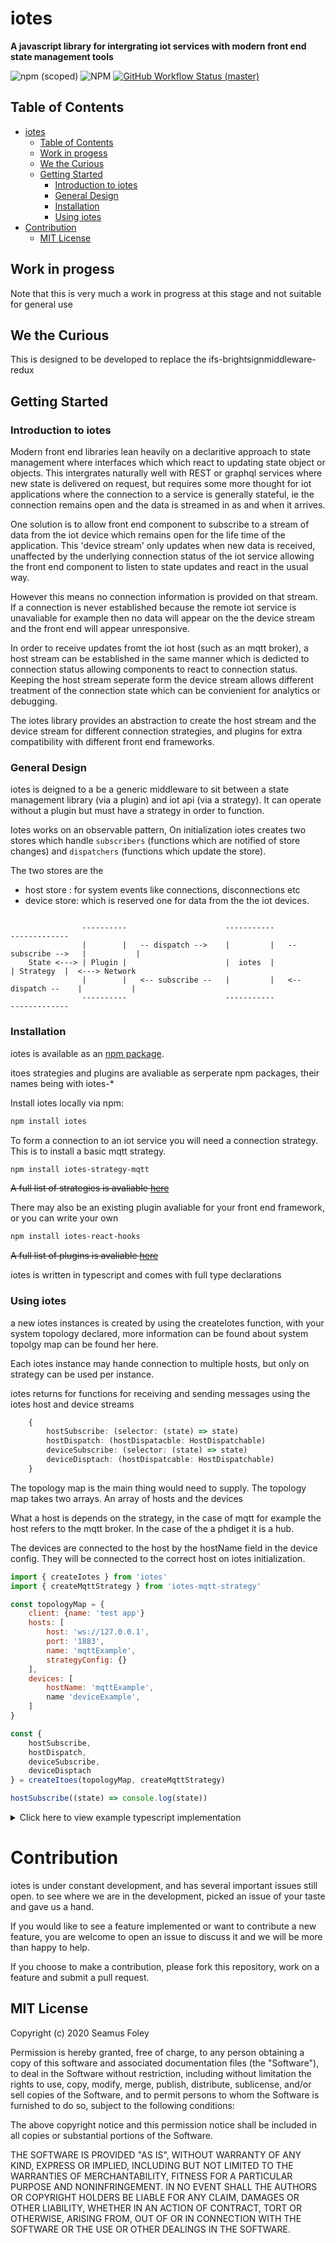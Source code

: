 # iotes

**A javascript library for intergrating iot services with modern front end state management tools** 

![npm (scoped)](https://img.shields.io/npm/v/@iotes/core)
![NPM](https://img.shields.io/npm/l/@iotes/core)
[![GitHub Workflow Status (master)](https://img.shields.io/github/workflow/status/iotes/core/release/master)](https://img.shields.io/github/workflow/status/iotes/core/release/master)

## Table of Contents
- [iotes](#iotes)
  - [Table of Contents](#table-of-contents)
  - [Work in progess](#work-in-progess)
  - [We the Curious](#we-the-curious)
  - [Getting Started](#getting-started)
    - [Introduction to iotes](#introduction-to-iotes)
    - [General Design](#general-design)
    - [Installation](#installation)
    - [Using iotes](#using-iotes)
- [Contribution](#contribution)
  - [MIT License](#mit-license)

## Work in progess

Note that this is very much a work in progress at this stage and not suitable for general use

## We the Curious

This is designed to be developed to replace the ifs-brightsignmiddleware-redux

## Getting Started


### Introduction to iotes

Modern front end libraries lean heavily on a declaritive approach to state management where interfaces which which react to updating state object or objects. This intergrates naturally well with REST or graphql services where new state is delivered on request, but requires some more thought for iot applications where the connection to a service is generally stateful, ie the connection remains open and the data is streamed in as and when it arrives. 

One solution is to allow front end component to subscribe to a stream of data from the iot device which remains open for the life time of the application. This 'device stream' only updates when new data is received, unaffected by the underlying connection status of the iot service allowing the front end component to listen to state updates and react in the usual way. 

However this means no connection information is provided on that stream. If a connection is never established because the remote iot service is unavaliable for example then no data will appear on the the device stream and the front end will appear unresponsive. 

In order to receive updates fromt the iot host (such as an mqtt broker), a host stream can be established in the same manner which is dedicted to connection status allowing components to react to connection status. Keeping the host stream seperate form the device stream allows different treatment of the connection state which can be convienient for analytics or debugging.

The iotes library provides an abstraction to create the host stream and the device stream for different connection strategies, and plugins for extra compatibility with different front end frameworks.

### General Design

iotes is deigned to a be a generic middleware to sit between a state management library (via a plugin) and iot api (via a strategy). It can operate without a plugin but must have a strategy in order to function.

Iotes works on an observable pattern, On initialization iotes creates two stores which handle `subscribers` (functions which are notified of store changes) and `dispatchers` (functions which update the store).

The two stores are the 

 - host store : for system events like connections, disconnections etc
 - device store: which is reserved one for data from the the iot devices. 

```

                ----------                      -----------                      -------------   
                |        |   -- dispatch -->    |         |   -- subscribe -->   |           |
    State <---> | Plugin |                      |  iotes  |                      | Strategy  |  <---> Network
                |        |   <-- subscribe --   |         |   <-- dispatch --    |           |
                ----------                      -----------                      -------------

```

### Installation

iotes is available as an [npm package](https://npmjs.org/package/iotes).

itoes strategies and plugins are avaliable as serperate npm packages, their names being with iotes-*

Install iotes locally via npm:

```bash
npm install iotes
```

To form a connection to an iot service you will need a connection strategy. This is to install a basic mqtt strategy.

```bash
npm install iotes-strategy-mqtt
```

~~A full list of strategies is avaliable [here](nolink)~~

There may also be an existing plugin avaliable for your front end framework, or you can write your own

```bash
npm install iotes-react-hooks
```

~~A full list of plugins is avaliable [here](nolink)~~

iotes is written in typescript and comes with full type declarations


### Using iotes

a new iotes instances is created by using the createIotes function, with your system topology declared,
more information can be found about system topolgy map can be found her here.

Each iotes instance may hande connection to multiple hosts, but only on strategy can be used per instance. 

iotes returns for functions for receiving and sending messages using the iotes host and device streams

```ts
    {
        hostSubscribe: (selector: (state) => state)
        hostDispatch: (hostDispatacble: HostDispatchable)
        deviceSubscribe: (selector: (state) => state)
        deviceDisptach: (hostDispatcable: HostDispatchable)
    }
```

The topology map is the main thing would need to supply. The topology map takes two arrays. An array of hosts and the devices

What a host is depends on the strategy, in the case of mqtt for example the host refers to the mqtt broker. In the case of the a phdiget it is a hub.

The devices are connected to the host by the hostName field in the device config. They will be connected to the correct host on iotes initialization.

```js
import { createIotes } from 'iotes'
import { createMqttStrategy } from 'iotes-mqtt-strategy'

const topologyMap = {
    client: {name: 'test app'} 
    hosts: [
        host: 'ws://127.0.0.1', 
        port: '1883', 
        name: 'mqttExample', 
        strategyConfig: {} 
    ],
    devices: [
        hostName: 'mqttExample',
        name 'deviceExample',
    ]
}

const { 
    hostSubscribe,
    hostDispatch,
    deviceSubscribe,
    deviceDisptach   
} = createItoes(topologyMap, createMqttStrategy)

hostSubscribe((state) => console.log(state))
```

<details>
<summary>
Click here to view example typescript implementation
</summary>
<p>

```ts
import { createIotes, Iotes, TopologyMap, State } from 'iotes'
import { createMqttStrategy } from 'iotes-mqtt-strategy'

const topologyMap: TopologyMap = {
    hosts: [
        host: 'ws://127.0.0.1', 
        port: '1883', 
        name: 'mqttExample', 
        strategyConfig: {} 
    ],
    devices: [
        hostName: 'mqttExample',
        name 'deviceExample',

    ]
}

const { 
    hostSubscribe,
    hostDispatch,
    deviceSubscribe,
    deviceDisptach   
}: Iotes = createItoes(topologyMap, createMqttStrategy)


hostSubscribe((state: State) => console.log(state))

```


</p>
</details>

# Contribution

iotes is under constant development, and has several important issues still open.
to see where we are in the development, picked an issue of your taste and gave us a hand.

If you would like to see a feature implemented or want to contribute a new
feature, you are welcome to open an issue to discuss it and we will be more than
happy to help.

If you choose to make a contribution, please fork this repository, work on a
feature and submit a pull request.

MIT License
----

Copyright (c) 2020 Seamus Foley

Permission is hereby granted, free of charge, to any person obtaining a copy
of this software and associated documentation files (the "Software"), to deal
in the Software without restriction, including without limitation the rights
to use, copy, modify, merge, publish, distribute, sublicense, and/or sell
copies of the Software, and to permit persons to whom the Software is
furnished to do so, subject to the following conditions:

The above copyright notice and this permission notice shall be included in all
copies or substantial portions of the Software.

THE SOFTWARE IS PROVIDED "AS IS", WITHOUT WARRANTY OF ANY KIND, EXPRESS OR
IMPLIED, INCLUDING BUT NOT LIMITED TO THE WARRANTIES OF MERCHANTABILITY,
FITNESS FOR A PARTICULAR PURPOSE AND NONINFRINGEMENT. IN NO EVENT SHALL THE
AUTHORS OR COPYRIGHT HOLDERS BE LIABLE FOR ANY CLAIM, DAMAGES OR OTHER
LIABILITY, WHETHER IN AN ACTION OF CONTRACT, TORT OR OTHERWISE, ARISING FROM,
OUT OF OR IN CONNECTION WITH THE SOFTWARE OR THE USE OR OTHER DEALINGS IN THE
SOFTWARE.

